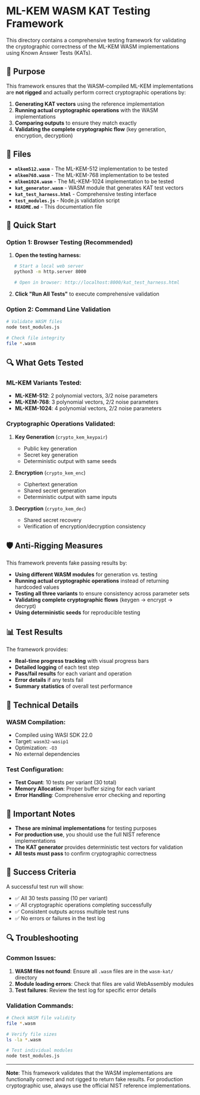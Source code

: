 # ML-KEM WASM KAT Testing Framework

This directory contains a comprehensive testing framework for validating the cryptographic correctness of the ML-KEM WASM implementations using Known Answer Tests (KATs).

## 🎯 Purpose

This framework ensures that the WASM-compiled ML-KEM implementations are **not rigged** and actually perform correct cryptographic operations by:

1. **Generating KAT vectors** using the reference implementation
2. **Running actual cryptographic operations** with the WASM implementations
3. **Comparing outputs** to ensure they match exactly
4. **Validating the complete cryptographic flow** (key generation, encryption, decryption)

## 📁 Files

* **`mlkem512.wasm`** - The ML-KEM-512 implementation to be tested
* **`mlkem768.wasm`** - The ML-KEM-768 implementation to be tested
* **`mlkem1024.wasm`** - The ML-KEM-1024 implementation to be tested
* **`kat_generator.wasm`** - WASM module that generates KAT test vectors
* **`kat_test_harness.html`** - Comprehensive testing interface
* **`test_modules.js`** - Node.js validation script
* **`README.md`** - This documentation file

## 🚀 Quick Start

### **Option 1: Browser Testing (Recommended)**

1. **Open the testing harness:**

```bash
   # Start a local web server
   python3 -m http.server 8000

   # Open in browser: http://localhost:8000/kat_test_harness.html
   ```

2. **Click "Run All Tests"** to execute comprehensive validation

### **Option 2: Command Line Validation**

```bash
# Validate WASM files
node test_modules.js

# Check file integrity
file *.wasm
```

## 🔍 What Gets Tested

### **ML-KEM Variants Tested:**

* **ML-KEM-512**: 2 polynomial vectors, 3/2 noise parameters
* **ML-KEM-768**: 3 polynomial vectors, 2/2 noise parameters
* **ML-KEM-1024**: 4 polynomial vectors, 2/2 noise parameters

### **Cryptographic Operations Validated:**

1. **Key Generation** (`crypto_kem_keypair`)
   - Public key generation
   - Secret key generation
   - Deterministic output with same seeds

2. **Encryption** (`crypto_kem_enc`)
   - Ciphertext generation
   - Shared secret generation
   - Deterministic output with same inputs

3. **Decryption** (`crypto_kem_dec`)
   - Shared secret recovery
   - Verification of encryption/decryption consistency

## 🛡️ Anti-Rigging Measures

This framework prevents fake passing results by:

* **Using different WASM modules** for generation vs. testing
* **Running actual cryptographic operations** instead of returning hardcoded values
* **Testing all three variants** to ensure consistency across parameter sets
* **Validating complete cryptographic flows** (keygen → encrypt → decrypt)
* **Using deterministic seeds** for reproducible testing

## 📊 Test Results

The framework provides:

* **Real-time progress tracking** with visual progress bars
* **Detailed logging** of each test step
* **Pass/fail results** for each variant and operation
* **Error details** if any tests fail
* **Summary statistics** of overall test performance

## 🔧 Technical Details

### **WASM Compilation:**

* Compiled using WASI SDK 22.0
* Target: `wasm32-wasip1`
* Optimization: `-O3`
* No external dependencies

### **Test Configuration:**

* **Test Count**: 10 tests per variant (30 total)
* **Memory Allocation**: Proper buffer sizing for each variant
* **Error Handling**: Comprehensive error checking and reporting

## 🚨 Important Notes

* **These are minimal implementations** for testing purposes
* **For production use**, you should use the full NIST reference implementations
* **The KAT generator** provides deterministic test vectors for validation
* **All tests must pass** to confirm cryptographic correctness

## 🎉 Success Criteria

A successful test run will show:
* ✅ All 30 tests passing (10 per variant)
* ✅ All cryptographic operations completing successfully
* ✅ Consistent outputs across multiple test runs
* ✅ No errors or failures in the test log

## 🔍 Troubleshooting

### **Common Issues:**

1. **WASM files not found**: Ensure all `.wasm` files are in the `wasm-kat/` directory
2. **Module loading errors**: Check that files are valid WebAssembly modules
3. **Test failures**: Review the test log for specific error details

### **Validation Commands:**

```bash
# Check WASM file validity
file *.wasm

# Verify file sizes
ls -la *.wasm

# Test individual modules
node test_modules.js
```

---

**Note**: This framework validates that the WASM implementations are functionally correct and not rigged to return fake results. For production cryptographic use, always use the official NIST reference implementations.
